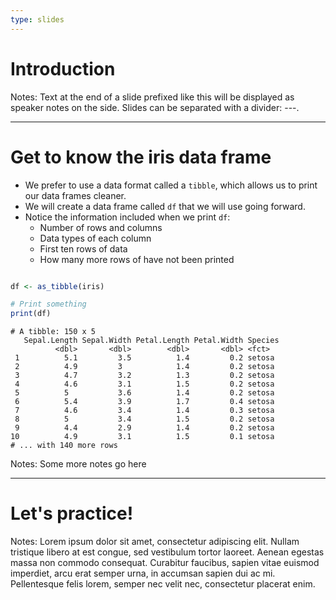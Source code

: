 ```yaml
---
type: slides
---
```


# Introduction

Notes: Text at the end of a slide prefixed like this will be displayed as
speaker notes on the side. Slides can be separated with a divider: ---.

---

# Get to know the iris data frame

- We prefer to use a data format called a `tibble`, which allows us to print our data frames cleaner.
- We will create a data frame called `df` that we will use going forward.
- Notice the information included when we print `df`:
  - Number of rows and columns
  - Data types of each column
  - First ten rows of data
  - How many more rows of have not been printed

```r

df <- as_tibble(iris)

# Print something
print(df)
```

```out
# A tibble: 150 x 5
   Sepal.Length Sepal.Width Petal.Length Petal.Width Species
          <dbl>       <dbl>        <dbl>       <dbl> <fct>
 1          5.1         3.5          1.4         0.2 setosa
 2          4.9         3            1.4         0.2 setosa
 3          4.7         3.2          1.3         0.2 setosa
 4          4.6         3.1          1.5         0.2 setosa
 5          5           3.6          1.4         0.2 setosa
 6          5.4         3.9          1.7         0.4 setosa
 7          4.6         3.4          1.4         0.3 setosa
 8          5           3.4          1.5         0.2 setosa
 9          4.4         2.9          1.4         0.2 setosa
10          4.9         3.1          1.5         0.1 setosa
# ... with 140 more rows
```

Notes: Some more notes go here

---

# Let's practice!

Notes: Lorem ipsum dolor sit amet, consectetur adipiscing elit. Nullam tristique
libero at est congue, sed vestibulum tortor laoreet. Aenean egestas massa non
commodo consequat. Curabitur faucibus, sapien vitae euismod imperdiet, arcu erat
semper urna, in accumsan sapien dui ac mi. Pellentesque felis lorem, semper nec
velit nec, consectetur placerat enim.
